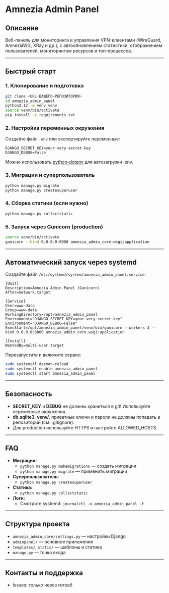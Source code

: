 # Amnezia Admin Panel

## Описание

Веб-панель для мониторинга и управления VPN-клиентами (WireGuard, AmneziaWG, XRay и др.), с автообновлением статистики, отображением пользователей, мониторингом ресурсов и топ-процессов.

---

## Быстрый старт

### 1. Клонирование и подготовка
```bash
git clone <URL-ВАШЕГО-РЕПОЗИТОРИЯ>
cd amnezia_admin_panel
python3.12 -m venv venv
source venv/bin/activate
pip install -r requirements.txt
```

### 2. Настройка переменных окружения
Создайте файл `.env` или экспортируйте переменные:
```
DJANGO_SECRET_KEY=your-very-secret-key
DJANGO_DEBUG=False
```

Можно использовать [python-dotenv](https://pypi.org/project/python-dotenv/) для автозагрузки .env.

### 3. Миграции и суперпользователь
```bash
python manage.py migrate
python manage.py createsuperuser
```

### 4. Сборка статики (если нужно)
```bash
python manage.py collectstatic
```

### 5. Запуск через Gunicorn (production)
```bash
source venv/bin/activate
gunicorn --bind 0.0.0.0:8000 amnezia_admin_core.wsgi:application
```

---

## Автоматический запуск через systemd

Создайте файл `/etc/systemd/system/amnezia_admin_panel.service`:
```
[Unit]
Description=Amnezia Admin Panel (Gunicorn)
After=network.target

[Service]
User=www-data
Group=www-data
WorkingDirectory=/opt/amnezia_admin_panel
Environment="DJANGO_SECRET_KEY=your-very-secret-key"
Environment="DJANGO_DEBUG=False"
ExecStart=/opt/amnezia_admin_panel/venv/bin/gunicorn --workers 3 --bind 0.0.0.0:8000 amnezia_admin_core.wsgi:application

[Install]
WantedBy=multi-user.target
```

Перезапустите и включите сервис:
```bash
sudo systemctl daemon-reload
sudo systemctl enable amnezia_admin_panel
sudo systemctl start amnezia_admin_panel
```

---

## Безопасность
- **SECRET_KEY** и **DEBUG** не должны храниться в git! Используйте переменные окружения.
- **db.sqlite3**, **venv/**, приватные ключи и пароли не должны попадать в репозиторий (см. .gitignore).
- Для production используйте HTTPS и настройте ALLOWED_HOSTS.

---

## FAQ
- **Миграции:**
    - `python manage.py makemigrations` — создать миграции
    - `python manage.py migrate` — применить миграции
- **Суперпользователь:**
    - `python manage.py createsuperuser`
- **Статика:**
    - `python manage.py collectstatic`
- **Логи:**
    - Смотрите systemd: `journalctl -u amnezia_admin_panel -f`

---

## Структура проекта
- `amnezia_admin_core/settings.py` — настройки Django
- `adminpanel/` — основное приложение
- `templates/`, `static/` — шаблоны и статика
- `manage.py` — точка входа

---

## Контакты и поддержка
- Issues: только через гитхаб